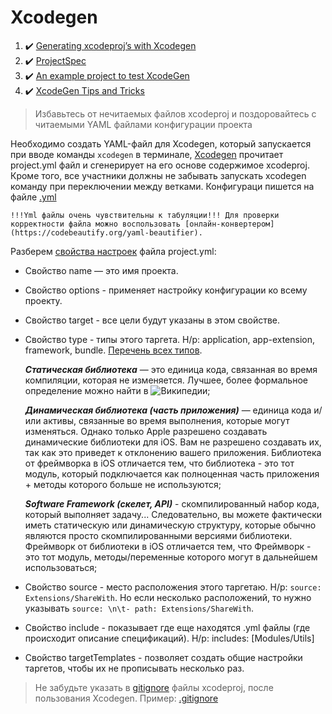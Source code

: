 # Xcodegen

1. :heavy_check_mark: [Generating xcodeproj’s with Xcodegen](https://betterprogramming.pub/generating-xcodeprojs-with-xcodegen-7d291cfc2f46)
2. :heavy_check_mark: [ProjectSpec](https://github.com/yonaskolb/XcodeGen/blob/master/Docs/ProjectSpec.md#options)
3. :heavy_check_mark: [An example project to test XcodeGen](https://github.com/fbernutz/XcodeGenExample)
4. :heavy_check_mark: [XcodeGen Tips and Tricks](https://medium.com/udemy-engineering/xcodegen-tips-and-tricks-3ad10728d8d0)

>  Избавьтесь от нечитаемых файлов xcodeproj и поздоровайтесь с читаемыми YAML файлами конфигурации проекта

 Необходимо создать YAML-файл для Xcodegen, который запускается при вводе команды `xcodegen` в терминале, [Xcodegen](https://github.com/yonaskolb/XcodeGen) прочитает project.yml файл и сгенерирует на его основе содержимое xcodeproj. Кроме того, все участники должны не забывать запускать xcodegen команду при переключении между ветками. Конфигураци пишется на файле [.yml]()

```
!!!Yml файлы очень чувствительны к табуляции!!! Для проверки корректности файла можно воспользовать [онлайн-конвертером](https://codebeautify.org/yaml-beautifier).
```

Разберем [свойства настроек](https://github.com/yonaskolb/XcodeGen/blob/master/Docs/ProjectSpec.md#options) файла project.yml: 
* Свойство name — это имя проекта. 
* Свойство options - применяет настройку конфигурации ко всему проекту. 
* Свойство target - все цели будут указаны в этом свойстве.
* Свойство type - типы этого таргета. Н/р: application, app-extension, framework, bundle. [Перечень всех типов](https://github.com/yonaskolb/XcodeGen/blob/master/Docs/ProjectSpec.md#:~:text=This%20will%20provide%20default).
 
    ***Статическая библиотека*** — это единица кода, связанная во время компиляции, которая не изменяется. Лучшее, более формальное определение можно найти в ![Википедии](https://en.wikipedia.org/wiki/Static_library);
  
    ***Динамическая библиотека (часть приложения)*** — единица кода и/или активы, связанные во время выполнения, которые могут изменяться. Однако только Apple разрешено создавать динамические библиотеки для iOS. Вам не разрешено создавать их, так как это приведет к отклонению вашего приложения. Библиотека от фреймворка в iOS отличается тем, что библиотека - это тот модуль, который подключается как полноценная часть приложения + методы которого больше не используются;
  
    ***Software Framework (скелет, API)*** - скомпилированный набор кода, который выполняет задачу... Cледовательно, вы можете фактически иметь статическую или динамическую структуру, которые обычно являются просто скомпилированными версиями библиотеки. Фреймворк от библиотеки в iOS отличается тем, что Фреймворк - это тот модуль, методы/переменные которого могут в дальнейшем использоваться;
  
* Свойство source - место расположения этого таргетаю. Н/р: `source: Extensions/ShareWith`. Но если несколько расположений, то нужно указывать `source: \n\t- path: Extensions/ShareWith`.

* Свойство include - показывает где еще находятся .yml файлы (где происходит описание спецификаций). Н/р: includes: [Modules/Utils]

* Свойство targetTemplates - позволяет создать общие настройки таргетов, чтобы их не прописывать несколько раз.

> Не забудьте указать в [gitignore](https://www.atlassian.com/git/tutorials/saving-changes/gitignore) файлы xcodeproj, после пользования Xcodegen. Пример: [.gitignore](/Common/Git/.gitignore)

